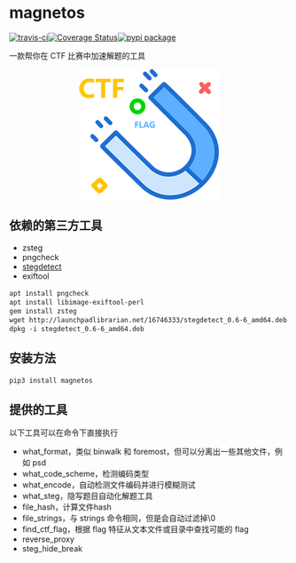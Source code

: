 # magnetos

[![travis-ci](https://travis-ci.org/restran/magnetos.svg?branch=master)](https://travis-ci.org/restran/magnetos)[![Coverage Status](https://coveralls.io/repos/github/restran/magnetos/badge.svg?branch=master)](https://coveralls.io/github/restran/magnetos?branch=master)[![pypi package](https://img.shields.io/pypi/v/magnetos.svg)](https://pypi.python.org/pypi/magnetos/)

一款帮你在 CTF 比赛中加速解题的工具

<div style="max-width: 270px; margin: 0 auto; ">
<img src="docs/icon/magnetos.png" style="margin: 0 auto; max-width: 270px; display: block;">
</div>



## 依赖的第三方工具

- zsteg
- pngcheck
- [stegdetect](https://github.com/abeluck/stegdetect) 
- exiftool

```
apt install pngcheck
apt install libimage-exiftool-perl
gem install zsteg
wget http://launchpadlibrarian.net/16746333/stegdetect_0.6-6_amd64.deb
dpkg -i stegdetect_0.6-6_amd64.deb
```

## 安装方法

    pip3 install magnetos

## 提供的工具

以下工具可以在命令下直接执行

- what_format，类似 binwalk 和 foremost，但可以分离出一些其他文件，例如 psd
- what_code_scheme，检测编码类型
- what_encode，自动检测文件编码并进行模糊测试
- what_steg，隐写题目自动化解题工具
- file_hash，计算文件hash
- file_strings，与 strings 命令相同，但是会自动过滤掉\0
- find_ctf_flag，根据 flag 特征从文本文件或目录中查找可能的 flag
- reverse_proxy
- steg_hide_break
